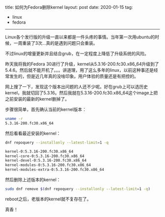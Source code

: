 title: 如何为Fedora删除kernel
layout: post
date: 2020-01-15
tag:
- linux
- fedora

---

Linux各个发行版的升级一直以来都是一件头疼的事情。当年第一次用ubuntu的时候，一周重装了3次...真的是遇到问题只会重装。

不过linux的增量更新并且结合grub，在一定程度上降低了升级系统的风险。

昨天我将我的Fedora 30进行了升级，kernel从5.3.16-200.fc30.x86_64升级到了5.4.6。然后就不能开机了。。。讲道理，用了这么多年的linux，以前这种事还是经常发生的，但是近几年真的没啥印象。用户体验的质量还是有把控的。

网上搜了一下，发现这个版本出问题的人还不少呢。好在grub上可以选历史kernel，我就切回了5.3.16。然后我就在5.3.16-200.fc30.x86_64这个image上把之前安装的最新的kernel删掉了。

步骤很简单，首先确认当前的kernel版本：

```bash
uname -r
5.3.16-200.fc30.x86_64
```



然后看看最近安装的kernel：

```bash
dnf repoquery --installonly --latest-limit=1 -q    

kernel-0:5.3.16-200.fc30.x86_64
kernel-core-0:5.3.16-200.fc30.x86_64
kernel-devel-0:5.3.16-200.fc30.x86_64
kernel-modules-0:5.3.16-200.fc30.x86_64
kernel-modules-extra-0:5.3.16-200.fc30.x86_64
```

然后删除上述版本的kernel：

```bash
sudo dnf remove $(dnf repoquery --installonly --latest-limit=1 -q)
```

reboot之后，老版本的kernel就不复存在了。

真香！
